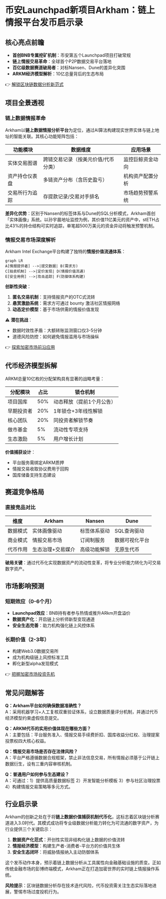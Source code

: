 # 币安Launchpad新项目Arkham：链上情报平台发币启示录

## 核心亮点前瞻
- **首创BNB专属挖矿机制**：币安第五个Launchpad项目打破常规
- **链上情报交易革命**：全球首个P2P数据交易平台落地
- **百亿级数据赛道破局者**：对标Nansen、Dune的差异化突围
- **ARKM经济模型解析**：10亿总量背后的生态布局

👉 [解锁区块链数据分析新范式](https://bit.ly/okx_welcome)

## 项目全景透视

### 链上数据情报革命
Arkham以**链上数据情报分析平台**为定位，通过AI算法构建现实世界实体与链上地址的智能关联。其核心功能矩阵包括：

| 功能模块          | 数据维度                  | 应用场景                |
|-------------------|-------------------------|-----------------------|
| 实体交易图谱      | 跨链交易记录（按美元价值/代币分类） | 监控巨鲸资金动向        |
| 资产持仓仪表盘    | 多链资产分布（含历史盈亏）         | 机构资产配置分析        |
| 交易所行为追踪    | 存提款记录/交易对手排名           | 市场趋势预警系统        |

**差异化优势**：区别于Nansen的标签体系与Dune的SQL分析模式，Arkham首创「实体画像」系统。以孙宇晨地址监控为例，其价值11亿美元的资产中，stETH占比43%的持仓结构可实时追踪，单笔超500万美元的资金异动将触发预警机制。

### 情报交易市场深度解析
Arkham Intel Exchange平台构建了独特的**情报价值流通体系**：

```mermaid
graph LR
A[情报提供者] -->|提交数据| B(需求方)
C[拍卖机制] -->|定价发现| D(情报价值流通)
E[安全用例] -->|攻击追踪| F(防御体系构建)
```

**创新性突破**：
1. **匿名交易机制**：支持情报资产的OTC式流转
2. **悬赏激励系统**：需求方可通过 bounty 激活社区情报网络
3. **动态定价模型**：基于市场供需的情报价值发现

⚠️ **潜在挑战**：
- 数据时效性矛盾：大额转账监测窗口仅3-5分钟
- 道德风险防控：如何避免情报滥用与市场操纵

👉 [探索加密市场前沿应用](https://bit.ly/okx_welcome)

## 代币经济模型拆解
ARKM总量10亿枚的分配架构具有显著的战略考量：

| 分配模块   | 占比  | 锁仓机制              |
|----------|-------|---------------------|
| 项目国库 | 50%   | 动态释放（提前1个月公告） |
| 早期投资者 | 20%   | 1年锁仓+3年线性解锁   |
| 核心团队 | 20%   | 同投资者解锁节奏       |
| 做市基金 | 5%    | 流动性专项支持         |
| 生态激励 | 5%    | 用户增长计划           |

**价值捕获设计**：
- 平台服务需绑定ARKM质押
- 情报交易收取协议费用于回购
- 国库储备支持生态建设

## 赛道竞争格局

### 直接竞品对比
| 维度          | Arkham               | Nansen               | Dune               |
|--------------|----------------------|----------------------|--------------------|
| 数据模式      | 实体画像驱动         | 标签体系驱动         | SQL查询驱动        |
| 商业模式      | 情报交易市场         | 订阅制服务           | 数据可视化平台     |
| 代币作用      | 生态治理+交易媒介    | 高级功能解锁         | 无原生代币         |

**破局关键**：通过代币化实现数据资产的流动性变革，将专业分析能力转化为可交易数字资产。

## 市场影响预测

### 短期效应（0-6个月）
- **Launchpad效应**：BNB持有者参与热情或推升ARkm开盘溢价
- **数据资产化**：开启链上分析师新型变现通道
- **安全生态完善**：助力机构强化链上风控体系

### 长期价值（2-3年）
- 构建Web3.0数据交易所
- 成为机构级链上风控标准工具
- 孵化新型alpha发现模式

👉 [把握加密市场投资先机](https://bit.ly/okx_welcome)

## 常见问题解答
**Q：Arkham平台如何确保数据准确性？**  
A：采用机器学习+人工复核双重验证体系，设立数据质量评分机制，并通过代币经济模型约束虚假信息提交。

**Q：ARKM代币的实用价值体现在哪些方面？**  
A：主要包括：平台服务准入、情报交易手续费折扣、国库收益分红权、治理提案投票权四大核心权益。

**Q：情报交易市场是否存在法律风险？**  
A：平台严格遵循数据合规框架，禁止非法信息交易，所有情报必须基于公开链上数据衍生，设有三重内容审核机制。

**Q：普通用户如何参与生态建设？**  
A：可通过：1）提供高质量数据标签 2）开发智能分析模板 3）参与社区治理投票 4）构建情报交易策略等多元方式。

## 行业启示录
Arkham的创新之处在于将**链上数据价值捕获机制代币化**，这标志着区块链分析赛道进入3.0时代。其模式成功将专业级数据分析能力转化为可流通的数字资产，为行业提供三个关键启示：

1. **数据资产化范式**：开创性实现非结构化链上数据的价值流转
2. **情报经济模型**：构建生产者-消费者-平台方的价值共生体
3. **安全生态闭环**：将威胁情报纳入主动防御体系

这个发币动作本身，预示着链上数据分析从工具属性向金融基础设施的质变。正如传统金融市场的彭博终端模式，Arkham正在打造加密世界的实时链上情报操作系统。

**风险提示**：区块链数据分析存在技术迭代风险，代币投资需关注生态实际落地进展，警惕市场过度投机行为。